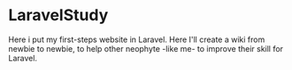 # LaravelStudy
Here i put my first-steps website in Laravel. Here I'll create a wiki from newbie to newbie, to help other neophyte -like me- to improve their skill for Laravel.
